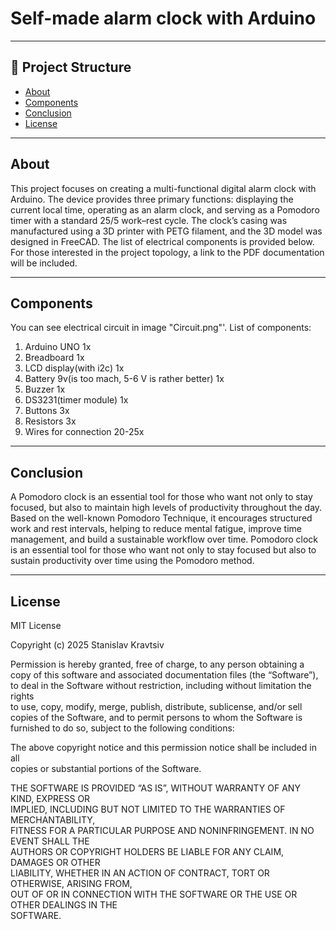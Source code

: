 #  Self-made alarm clock with Arduino

---
## 📂 Project Structure
- [About](#about)
- [Components](#components)
- [Conclusion](#conclusion)
- [License](#license)

---
## About
This project focuses on creating a multi-functional digital alarm clock with Arduino. The device provides three primary functions: displaying the current local time, operating as an alarm clock, and serving as a Pomodoro timer with a standard 25/5 work–rest cycle. The clock’s casing was manufactured using a 3D printer with PETG filament, and the 3D model was designed in FreeCAD. The list of electrical components is provided below. For those interested in the project topology, a link to the PDF documentation will be included.

---
## Components 
  You can see electrical circuit in image "Circuit.png"'.
List of components:
1) Arduino UNO 1x
2) Breadboard 1x
3) LCD display(with i2c) 1x
4) Battery 9v(is too mach, 5-6 V is rather better) 1x
5) Buzzer 1x
6) DS3231(timer module) 1x
7) Buttons 3x
8) Resistors 3x
9) Wires for connection 20-25x

--- 
## Conclusion
  A Pomodoro clock is an essential tool for those who want not only to stay focused, but also to maintain high levels of productivity throughout the day. Based on the well-known Pomodoro Technique, it encourages structured work and rest intervals, helping to reduce mental fatigue, improve time management, and build a sustainable workflow over time. Pomodoro clock is an essential tool for those who want not only to stay focused but also to sustain productivity over time using the Pomodoro method.

---
## License
MIT License

Copyright (c) 2025 Stanislav Kravtsiv

Permission is hereby granted, free of charge, to any person obtaining a copy
of this software and associated documentation files (the “Software”), to deal
in the Software without restriction, including without limitation the rights  
to use, copy, modify, merge, publish, distribute, sublicense, and/or sell  
copies of the Software, and to permit persons to whom the Software is  
furnished to do so, subject to the following conditions:

The above copyright notice and this permission notice shall be included in all  
copies or substantial portions of the Software.

THE SOFTWARE IS PROVIDED “AS IS”, WITHOUT WARRANTY OF ANY KIND, EXPRESS OR  
IMPLIED, INCLUDING BUT NOT LIMITED TO THE WARRANTIES OF MERCHANTABILITY,  
FITNESS FOR A PARTICULAR PURPOSE AND NONINFRINGEMENT. IN NO EVENT SHALL THE  
AUTHORS OR COPYRIGHT HOLDERS BE LIABLE FOR ANY CLAIM, DAMAGES OR OTHER  
LIABILITY, WHETHER IN AN ACTION OF CONTRACT, TORT OR OTHERWISE, ARISING FROM,  
OUT OF OR IN CONNECTION WITH THE SOFTWARE OR THE USE OR OTHER DEALINGS IN THE  
SOFTWARE.
